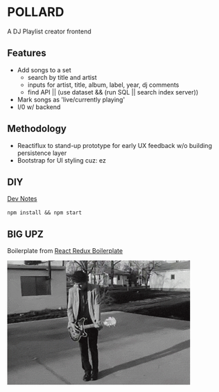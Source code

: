 # POLLARD

A DJ Playlist creator frontend

## Features
- Add songs to a set
	- search by title and artist
	- inputs for artist, title, album, label, year, dj comments
	- find API || (use dataset && (run SQL || search index server))
- Mark songs as 'live/currently playing'
- I/0 w/ backend

## Methodology
- Reactiflux to stand-up prototype for early UX feedback w/o building persistence layer
- Bootstrap for UI styling cuz: ez

## DIY

[Dev Notes][devnotes]

`npm install && npm start`

## BIG UPZ
Boilerplate from [React Redux Boilerplate][rrbp]


![alt tag](gifs/kicks_man.gif)



[rrbp]: https://github.com/knowbody/react-redux-boilerplate.git
[devnotes]: devnotes.md
